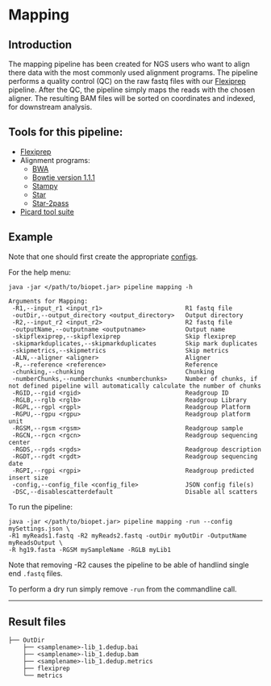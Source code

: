 # Mapping

## Introduction

The mapping pipeline has been created for NGS users who want to align there data with the most commonly used alignment programs.
The pipeline performs a quality control (QC) on the raw fastq files with our [Flexiprep](flexiprep.md) pipeline. 
After the QC, the pipeline simply maps the reads with the chosen aligner. The resulting BAM files will be sorted on coordinates and indexed, for downstream analysis.

## Tools for this pipeline:

* [Flexiprep](flexiprep.md)
* Alignment programs:
    * <a href="http://bio-bwa.sourceforge.net/bwa.shtml" target="_blank">BWA</a>
    * <a href="http://bowtie-bio.sourceforge.net/index.shtml" target="_blank">Bowtie version 1.1.1</a>
    * <a href="http://www.well.ox.ac.uk/project-stampy" target="_blank">Stampy</a>
    * <a href="https://github.com/alexdobin/STAR" target="_blank">Star</a>
    * <a href="https://github.com/alexdobin/STAR" target="_blank">Star-2pass</a>
* <a href="http://broadinstitute.github.io/picard/" target="_blank">Picard tool suite</a>

## Example

Note that one should first create the appropriate [configs](../general/config.md).

For the help menu:
~~~
java -jar </path/to/biopet.jar> pipeline mapping -h

Arguments for Mapping:
 -R1,--input_r1 <input_r1>                       R1 fastq file
 -outDir,--output_directory <output_directory>   Output directory
 -R2,--input_r2 <input_r2>                       R2 fastq file
 -outputName,--outputname <outputname>           Output name
 -skipflexiprep,--skipflexiprep                  Skip flexiprep
 -skipmarkduplicates,--skipmarkduplicates        Skip mark duplicates
 -skipmetrics,--skipmetrics                      Skip metrics
 -ALN,--aligner <aligner>                        Aligner
 -R,--reference <reference>                      Reference
 -chunking,--chunking                            Chunking
 -numberChunks,--numberchunks <numberchunks>     Number of chunks, if not defined pipeline will automatically calculate the number of chunks
 -RGID,--rgid <rgid>                             Readgroup ID
 -RGLB,--rglb <rglb>                             Readgroup Library
 -RGPL,--rgpl <rgpl>                             Readgroup Platform
 -RGPU,--rgpu <rgpu>                             Readgroup platform unit
 -RGSM,--rgsm <rgsm>                             Readgroup sample
 -RGCN,--rgcn <rgcn>                             Readgroup sequencing center
 -RGDS,--rgds <rgds>                             Readgroup description
 -RGDT,--rgdt <rgdt>                             Readgroup sequencing date
 -RGPI,--rgpi <rgpi>                             Readgroup predicted insert size
 -config,--config_file <config_file>             JSON config file(s)
 -DSC,--disablescatterdefault                    Disable all scatters
~~~

To run the pipeline:
~~~
java -jar </path/to/biopet.jar> pipeline mapping -run --config mySettings.json \
-R1 myReads1.fastq -R2 myReads2.fastq -outDir myOutDir -OutputName myReadsOutput \
-R hg19.fasta -RGSM mySampleName -RGLB myLib1
~~~
Note that removing -R2 causes the pipeline to be able of handlind single end `.fastq` files.

To perform a dry run simply remove `-run` from the commandline call.

----

## Result files
~~~
├── OutDir
    ├── <samplename>-lib_1.dedup.bai
    ├── <samplename>-lib_1.dedup.bam
    ├── <samplename>-lib_1.dedup.metrics
    ├── flexiprep
    └── metrics
~~~
